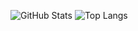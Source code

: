 ![GitHub Stats](https://github-readme-stats.vercel.app/api?username=wafflelover404&theme=dark&show_icons=true)
![Top Langs](https://github-readme-stats.vercel.app/api/top-langs/?username=wafflelover404&layout=donut&theme=dark)
